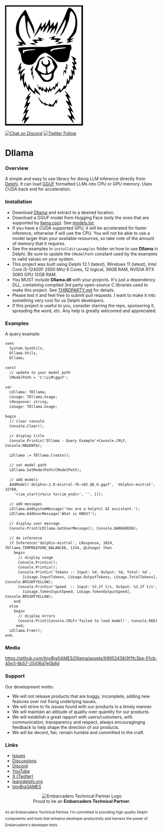 
![Dllama](media/Dllama.png)

[![Chat on Discord](https://img.shields.io/discord/754884471324672040.svg?logo=discord)](https://discord.gg/tPWjMwK) [![Twitter Follow](https://img.shields.io/twitter/follow/tinyBigGAMES?style=social)](https://twitter.com/tinyBigGAMES)

# Dllama

### Overview
A simple and easy to use library for doing LLM inference directly from <a href="https://www.embarcadero.com/products/delphi" target="_blank">Delphi</a>. It can load <a href="https://huggingface.co/docs/hub/gguf" target="_blank">GGUF</a> formatted LLMs into CPU or GPU memory. Uses CUDA back end for acceleration.

### Installation
- Download <a href="https://github.com/tinyBigGAMES/Dllama/archive/refs/heads/main.zip" target="_blank">Dllama</a> and extract to a desired location. 
- Download a GGUF model from Hugging Face (only the ones that are supported by <a href="https://github.com/ggerganov/llama.cpp" target="_blank">llama.cpp</a>). See <a href="docs/models.txt" target="_blank">models.txt</a>.
- If you have a CUDA supported GPU, it will be accelerated for faster inference, otherwise if will use the CPU. You will not be able to use a model larger than your available resources, so take note of the amount of memory that it requires. 
- See the examples in `installdir\examples` folder on how to use **Dllama** in Delphi. Be sure to update the `CModelPath` constant used by the examples to valid values on your system.
- This project was built using Delphi 12.1 (latest), Windows 11 (latest), Intel Core i5-12400F 2500 Mhz 6 Cores, 12 logical, 36GB RAM, NVIDIA RTX 3060 GPU 12GB RAM.
- You MUST include **Dllama.dll** with your projects. It's just a dependency DLL, containing compiled 3rd party open-source C libraries used to make this project. See <a href="THIRDPARTY.md" target="_blank">THIRDPARTY.md</a> for details.
- Please test it and feel free to submit pull requests. I want to make it into something very cool for us Delphi developers.
- If this project is useful to you, consider starring the repo, sponsoring it, spreading the word, etc. Any help is greatly welcomed and appreciated.

### Examples  
A query example:
```Delphi  
uses
  System.SysUtils,
  Dllama.Utils,
  Dllama;
  
const
  // update to your model path
  CModelPath = 'C:\LLM\gguf';

var
  LOllama: TDllama;
  LUsage: TDllama.Usage;
  LResponse: string;
  LUsage: TDllama.Usage;  
  
begin
  // clear console
  Console.Clear();

  // display title
  Console.PrintLn('Dllama - Query Example'+Console.CRLF, Console.MAGENTA);

  LDllama := TDllama.Create(); 

  // set model path
  LDllama.SetModelPath(CModelPath);
  
  // add models
  AddModel('dolphin-2.8-mistral-7b-v02.Q6_K.gguf', 'dolphin-mistral', 32768, 
    '<|im_start|>%s\n %s<|im_end|>', '', []);

  // add messages
  LDllama.AddSystemMessage('You are a helpful AI assistant.');
  LDllama.AddUserMessage('What is KNO3?');

  // display user message
  Console.Print(LDllama.GetUserMessage(), Console.DARKGREEN);

  // do inference
  if Inference('dolphin-mistral', LResponse, 1024, TDllama.TEMPREATURE_BALANCED, 1234, @LUsage) then
    begin
      // display usage
      Console.PrintLn();
      Console.PrintLn();
      Console.PrintLn('Tokens :: Input: %d, Output: %d, Total: %d', 
        [LUsage.InputTokens, LUsage.OutputTokens, LUsage.TotalTokens], Console.BRIGHTYELLOW);
      Console.PrintLn('Speed  :: Input: %3.2f t/s, Output: %3.2f t/s', 
        [LUsage.TokenInputSpeed, LUsage.TokenOutputSpeed], Console.BRIGHTYELLOW);
    end
  else
    begin
      // display errors
      Console.Print(Console.CRLF+'failed to load model!', Console.RED)
     end;
  LDllama.Free();   
end.
```
### Media


https://github.com/tinyBigGAMES/Dllama/assets/69952438/9f1fc3be-01cb-45e3-8b57-25416d7e0b8d



### Support
Our development motto: 
- We will not release products that are buggy, incomplete, adding new features over not fixing underlying issues.
- We will strive to fix issues found with our products in a timely manner.
- We will maintain an attitude of quality over quantity for our products.
- We will establish a great rapport with users/customers, with communication, transparency and respect, always encouragingng feedback to help shape the direction of our products.
- We will be decent, fair, remain humble and committed to the craft.

### Links
- <a href="https://github.com/tinyBigGAMES/Dllama/issues" target="_blank">Issues</a>
- <a href="https://github.com/tinyBigGAMES/Dllama/discussions" target="_blank">Discussions</a>
- <a href="https://discord.gg/tPWjMwK" target="_blank">Discord</a>
- <a href="https://youtube.com/tinyBigGAMES" target="_blank">YouTube</a>
- <a href="https://twitter.com/tinyBigGAMES" target="_blank">X (Twitter)</a>
- <a href="https://learndelphi.org/" target="_blank">learndelphi.org</a>
- <a href="https://tinybiggames.com/" target="_blank">tinyBigGAMES</a>

<p align="center">
  <img src="media/techpartner-white.png" alt="Embarcadero Technical Partner Logo" width="200"/>
  <br>
  Proud to be an <strong>Embarcadero Technical Partner</strong>.
</p>
<sub>As an Embarcadero Technical Partner, I'm committed to providing high-quality Delphi components and tools that enhance developer productivity and harness the power of Embarcadero's developer tools.</sub>

